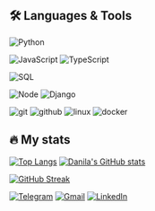 ## 🛠 Languages & Tools

![Python](https://img.shields.io/badge/-Python-000?style=for-the-badge&logo=Python&logoColor=d68c20)

![JavaScript](https://img.shields.io/badge/-JavaScript-000?style=for-the-badge&logo=JavaScript&logoColor=d68c20)
![TypeScript](https://img.shields.io/badge/-TypeScript-000?style=for-the-badge&logo=typescript&logoColor=d68c20)

![SQL](https://img.shields.io/badge/-SQL-000?style=for-the-badge&logo=MySQL&logoColor=d68c20)

![Node](https://img.shields.io/badge/-Node.js-000?style=for-the-badge&logo=Node.js&logoColor=d68c20)
![Django](https://img.shields.io/badge/-Django-000?style=for-the-badge&logo=Django&logoColor=d68c20)

![git](https://img.shields.io/badge/git-000?style=for-the-badge&logo=git&logoColor=d68c20)
![github](https://img.shields.io/badge/GitHub-000?style=for-the-badge&logo=GitHub&logoColor=d68c20)
![linux](https://img.shields.io/badge/linux-000?style=for-the-badge&logo=linux&logoColor=d68c20)
![docker](https://img.shields.io/badge/docker-000?style=for-the-badge&logo=docker&logoColor=d68c20)




## 🔥 My stats

[![Top Langs](https://github-readme-stats.vercel.app/api/top-langs/?username=Drebedenb&layout=compact&theme=great-gatsby&hide=php,blade)](https://github.com/Drebedenb/github-readme-stats)
[![Danila's GitHub stats](https://github-readme-stats.vercel.app/api?username=Drebedenb&count_private=true&show_icons=true&theme=great-gatsby)](https://github.com/Drebedenb/github-readme-stats)
<!-- [![Danila's GitHub stats](https://github-readme-stats.vercel.app/api?username=Drebedenb&count_private=true&show_icons=true&theme=great-gatsby)](https://github.com/Drebedenb/github-readme-stats) -->

[![GitHub Streak](http://github-readme-streak-stats.herokuapp.com?user=Drebedenb&theme=great-gatsby&background=000000)](https://git.io/streak-stats)

[![Telegram](https://img.shields.io/badge/Telegram-000?style=for-the-badge&logo=telegram&logoColor=d68c20)](https://t.me/CaptainGains22)
<a href="mailto:danila.kuzya2011@gmail.com">![Gmail](https://img.shields.io/badge/Gmail-000?style=for-the-badge&logo=gmail&logoColor=d68c20)</a>
[![LinkedIn](https://img.shields.io/badge/linkedin-000.svg?style=for-the-badge&logo=linkedin&logoColor=d68c20)](https://www.linkedin.com/in/danila-kuznetsov/)
